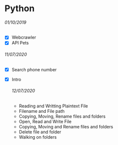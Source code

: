 # Python

###### 01/10/2019

* [x] Webcrawler
* [x] API Pets

###### 11/07/2020

* [x] Search phone number
* [x] Intro

  ###### 12/07/2020

  + Reading and Writting Plaintext File
  + Filename and File path
  + Copying, Moving, Rename files and folders
  + Open, Read and Write File
  + Copying, Moving and Rename files and folders
  + Delete file and folder
  + Walking on folders
